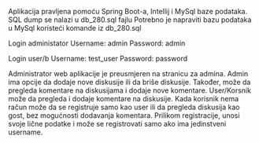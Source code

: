 Aplikacija pravljena pomoću Spring Boot-a, Intellij i MySql baze podataka. SQL dump se nalazi u db_280.sql fajlu
Potrebno je napraviti bazu podataka u MySql koristeći komande iz db_280.sql

Login administator
Username: admin
Password: admin

Login user/b
Username: test_user
Password: password

Administrator web aplikacije je preusmjeren na stranicu za admina. Admin ima opcije da dodaje
nove diskusije ili da briše diskusije. Također, može da pregleda komentare na diskusijama i 
dodaje nove komentare. User/Korsnik može da pregleda i dodaje komentare na diskusije. 
Kada korisnik nema račun može da se registruje samo kao user ili da pregleda diskusija kao gost,
bez mogućnosti dodavanja komentara. Prilikom registracije, unosi svoje lične podatke i može se 
registrovati samo ako ima jedinstveni username.
